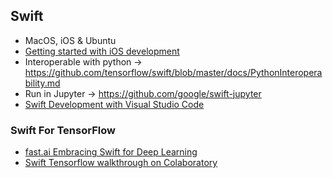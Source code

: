 ## Swift
* MacOS, iOS & Ubuntu
* [Getting started with iOS development](https://developer.apple.com/library/archive/referencelibrary/GettingStarted/DevelopiOSAppsSwift/BuildABasicUI.html#//apple_ref/doc/uid/TP40015214-CH5-SW1)
* Interoperable with python -> https://github.com/tensorflow/swift/blob/master/docs/PythonInteroperability.md
* Run in Jupyter -> https://github.com/google/swift-jupyter
* [Swift Development with Visual Studio Code](https://nshipster.com/vscode/)

### Swift For TensorFlow
* [fast.ai Embracing Swift for Deep Learning](https://www.fast.ai/2019/03/06/fastai-swift/)
* [Swift Tensorflow walkthrough on Colaboratory](https://colab.research.google.com/github/tensorflow/swift/blob/master/docs/site/tutorials/walkthrough.ipynb)
